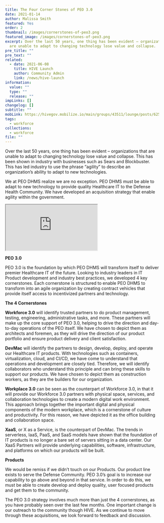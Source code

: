 ```yaml
---
title: The Four Corner Stones of PEO 3.0
date: 2021-01-14
author: Malissa Smith
featured: Yes
order: 2
thumbnail: /images/cornerstones-of-peo3.png
featured_image: /images/cornerstones-of-peo3.png
excerpt: Over the last 50 years, one thing has been evident – organizations that
  are unable to adapt to changing technology lose value and collapse.
pre_title: ""
pre_text: ""
related:
  - date: 2021-06-08
    title: HIVE Launch
    author: Community Admin
    link: /news/hive-launch
information:
  value: ""
  type: ""
  release: ""
impLinks: []
changelog: []
subtitle: ""
mobLink: https://hivegov.mobilize.io/main/groups/43511/lounge/posts/625464?tab=comment
tags:
  - workforce
collections:
  - workforce
file: ""
---
```

Over the last 50 years, one thing has been evident – organizations that are unable to adapt to changing technology lose value and collapse. This has been shown in industry with businesses such as Sears and Blockbuster. This has led industry to use the phrase “agility” to describe an organization’s ability to adapt to new technologies.

We at PEO DHMS realize we are no exception. PEO DHMS must be able to adapt to new technology to provide quality Healthcare IT to the Defense Health Community. We have developed an acquisition strategy that enable agility within the government.

<iframe src="https://player.vimeo.com/video/528612896" ></iframe>

**PEO 3.0**

PEO 3.0 is the foundation by which PEO DHMS will transform itself to deliver premier Healthcare IT of the future. Looking to industry leaders in IT Product development and industry best practices, we developed 4 key cornerstones. Each cornerstone is structured to enable PEO DHMS to transform into an agile organization by creating contract vehicles that provide itself access to incentivized partners and technology.

**The 4 Cornerstones**

**Workforce 3.0** will identify trusted partners to do product management, testing, engineering, administrative tasks, and more. These partners will make up the core support of PEO 3.0, helping to drive the direction and day-to-day operations of the PEO itself. We have chosen to depict them as architects and foremen, as they will drive the direction of our product portfolio and ensure product delivery and client satisfaction.

**DevMac** will identify the partners to design, develop, deploy, and operate our Healthcare IT products. With technologies such as containers, virtualization, cloud, and CI/CD, we have come to understand that operations and development are closely tied. Therefore, we will identify collaborators who understand this principle and can bring these skills to support our products. We have chosen to depict them as construction workers, as they are the builders for our organization.

**Workplace 3.0** can be seen as the counterpart of Workforce 3.0, in that it will provide our Workforce 3.0 partners with physical space, services, and collaboration technologies to create a modern digital work environment. This approach brings together the important digital and physical components of the modern workplace, which is a cornerstone of culture and productivity. For this reason, we have depicted it as the office building and collaboration space.

**XaaS**, or X as a Service, is the counterpart of DevMac. The trends in serverless, IaaS, PaaS, and SaaS models have shown that the foundation of IT products is no longer a bare set of servers sitting in a data center. Our XaaS Partners will provide underlying capabilities, software, infrastructure, and platforms on which our products will be built.

**Products**

We would be remiss if we didn’t touch on our Products. Our product line exists to serve the Defense Community. PEO 3.0’s goal is to increase our capability to go above and beyond in that service. In order to do this, we must be able to create develop and deploy quality, user focused products and get them to the community.

The PEO 3.0 strategy involves much more than just the 4 cornerstones, as you have probably seen over the last few months. One important change is our outreach to the community though HIVE. As we continue to move through these acquisitions, we look forward to feedback and discussion.